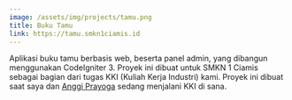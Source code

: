 ```yaml
---
image: /assets/img/projects/tamu.png
title: Buku Tamu
link: https://tamu.smkn1ciamis.id
---
```


Aplikasi buku tamu berbasis web, beserta panel admin, yang dibangun menggunakan CodeIgniter 3. Proyek ini dibuat untuk SMKN 1 Ciamis sebagai bagian dari tugas KKI (Kuliah Kerja Industri) kami. Proyek ini dibuat saat saya dan [Anggi Prayoga](https://github.com/anggiprayoga9) sedang menjalani KKI di sana.